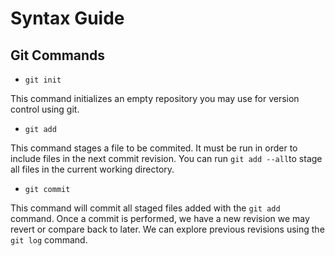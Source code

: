# Syntax Guide

## Git Commands

- `git init`

This command initializes an empty repository you may use for version control using git. 

- `git add`

This command stages a file to be commited. It must be run in order to include files in the next commit revision. You can run `git add --all`to stage all files in the current working directory.

- `git commit`

This command will commit all staged files added with the `git add` command. Once a commit is performed, we have a new revision we may revert or compare back to later. We can explore previous revisions using the `git log` command.

